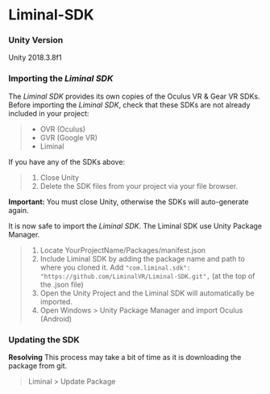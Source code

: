# Liminal-SDK

### Unity Version
Unity 2018.3.8f1

### Importing the _Liminal SDK_

The _Liminal SDK_ provides its own copies of the Oculus VR & Gear VR SDKs. Before importing the _Liminal SDK_, check that these SDKs are not already included in your project:
> * OVR (Oculus)
> * GVR (Google VR)
> * Liminal

If you have any of the SDKs above: 
> 1. Close Unity
> 2. Delete the SDK files from your project via your file browser. 

**Important:** You must close Unity, otherwise the SDKs will auto-generate again.

It is now safe to import the _Liminal SDK_. 
The Liminal SDK use Unity Package Manager.
> 1. Locate YourProjectName/Packages/manifest.json
> 2. Include Liminal SDK by adding the package name and path to where you cloned it. Add `"com.liminal.sdk": "https://github.com/LiminalVR/Liminal-SDK.git",` (at the top of the .json file)
> 3. Open the Unity Project and the Liminal SDK will automatically be imported.
> 4. Open Windows > Unity Package Manager and import Oculus (Android)

### Updating the SDK

**Resolving** This process may take a bit of time as it is downloading the package from git.
> Liminal > Update Package

